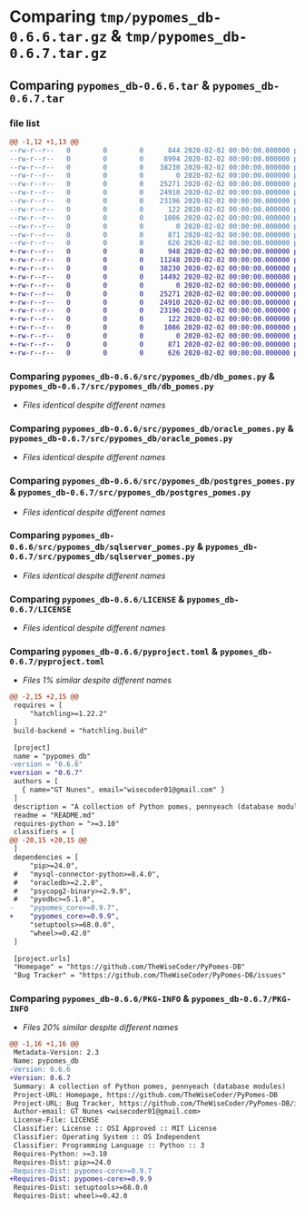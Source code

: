 # Comparing `tmp/pypomes_db-0.6.6.tar.gz` & `tmp/pypomes_db-0.6.7.tar.gz`

## Comparing `pypomes_db-0.6.6.tar` & `pypomes_db-0.6.7.tar`

### file list

```diff
@@ -1,12 +1,13 @@
--rw-r--r--   0        0        0      844 2020-02-02 00:00:00.000000 pypomes_db-0.6.6/src/pypomes_db/__init__.py
--rw-r--r--   0        0        0     8994 2020-02-02 00:00:00.000000 pypomes_db-0.6.6/src/pypomes_db/db_common.py
--rw-r--r--   0        0        0    38230 2020-02-02 00:00:00.000000 pypomes_db-0.6.6/src/pypomes_db/db_pomes.py
--rw-r--r--   0        0        0        0 2020-02-02 00:00:00.000000 pypomes_db-0.6.6/src/pypomes_db/mysql_pomes.py
--rw-r--r--   0        0        0    25271 2020-02-02 00:00:00.000000 pypomes_db-0.6.6/src/pypomes_db/oracle_pomes.py
--rw-r--r--   0        0        0    24910 2020-02-02 00:00:00.000000 pypomes_db-0.6.6/src/pypomes_db/postgres_pomes.py
--rw-r--r--   0        0        0    23196 2020-02-02 00:00:00.000000 pypomes_db-0.6.6/src/pypomes_db/sqlserver_pomes.py
--rw-r--r--   0        0        0      122 2020-02-02 00:00:00.000000 pypomes_db-0.6.6/.gitignore
--rw-r--r--   0        0        0     1086 2020-02-02 00:00:00.000000 pypomes_db-0.6.6/LICENSE
--rw-r--r--   0        0        0        0 2020-02-02 00:00:00.000000 pypomes_db-0.6.6/README.md
--rw-r--r--   0        0        0      871 2020-02-02 00:00:00.000000 pypomes_db-0.6.6/pyproject.toml
--rw-r--r--   0        0        0      626 2020-02-02 00:00:00.000000 pypomes_db-0.6.6/PKG-INFO
+-rw-r--r--   0        0        0      948 2020-02-02 00:00:00.000000 pypomes_db-0.6.7/src/pypomes_db/__init__.py
+-rw-r--r--   0        0        0    11248 2020-02-02 00:00:00.000000 pypomes_db-0.6.7/src/pypomes_db/db_common.py
+-rw-r--r--   0        0        0    38230 2020-02-02 00:00:00.000000 pypomes_db-0.6.7/src/pypomes_db/db_pomes.py
+-rw-r--r--   0        0        0    14492 2020-02-02 00:00:00.000000 pypomes_db-0.6.7/src/pypomes_db/migration_pomes.py
+-rw-r--r--   0        0        0        0 2020-02-02 00:00:00.000000 pypomes_db-0.6.7/src/pypomes_db/mysql_pomes.py
+-rw-r--r--   0        0        0    25271 2020-02-02 00:00:00.000000 pypomes_db-0.6.7/src/pypomes_db/oracle_pomes.py
+-rw-r--r--   0        0        0    24910 2020-02-02 00:00:00.000000 pypomes_db-0.6.7/src/pypomes_db/postgres_pomes.py
+-rw-r--r--   0        0        0    23196 2020-02-02 00:00:00.000000 pypomes_db-0.6.7/src/pypomes_db/sqlserver_pomes.py
+-rw-r--r--   0        0        0      122 2020-02-02 00:00:00.000000 pypomes_db-0.6.7/.gitignore
+-rw-r--r--   0        0        0     1086 2020-02-02 00:00:00.000000 pypomes_db-0.6.7/LICENSE
+-rw-r--r--   0        0        0        0 2020-02-02 00:00:00.000000 pypomes_db-0.6.7/README.md
+-rw-r--r--   0        0        0      871 2020-02-02 00:00:00.000000 pypomes_db-0.6.7/pyproject.toml
+-rw-r--r--   0        0        0      626 2020-02-02 00:00:00.000000 pypomes_db-0.6.7/PKG-INFO
```

### Comparing `pypomes_db-0.6.6/src/pypomes_db/db_pomes.py` & `pypomes_db-0.6.7/src/pypomes_db/db_pomes.py`

 * *Files identical despite different names*

### Comparing `pypomes_db-0.6.6/src/pypomes_db/oracle_pomes.py` & `pypomes_db-0.6.7/src/pypomes_db/oracle_pomes.py`

 * *Files identical despite different names*

### Comparing `pypomes_db-0.6.6/src/pypomes_db/postgres_pomes.py` & `pypomes_db-0.6.7/src/pypomes_db/postgres_pomes.py`

 * *Files identical despite different names*

### Comparing `pypomes_db-0.6.6/src/pypomes_db/sqlserver_pomes.py` & `pypomes_db-0.6.7/src/pypomes_db/sqlserver_pomes.py`

 * *Files identical despite different names*

### Comparing `pypomes_db-0.6.6/LICENSE` & `pypomes_db-0.6.7/LICENSE`

 * *Files identical despite different names*

### Comparing `pypomes_db-0.6.6/pyproject.toml` & `pypomes_db-0.6.7/pyproject.toml`

 * *Files 1% similar despite different names*

```diff
@@ -2,15 +2,15 @@
 requires = [
     "hatchling>=1.22.2"
 ]
 build-backend = "hatchling.build"
 
 [project]
 name = "pypomes_db"
-version = "0.6.6"
+version = "0.6.7"
 authors = [
   { name="GT Nunes", email="wisecoder01@gmail.com" }
 ]
 description = "A collection of Python pomes, pennyeach (database modules)"
 readme = "README.md"
 requires-python = ">=3.10"
 classifiers = [
@@ -20,15 +20,15 @@
 ]
 dependencies = [
     "pip>=24.0",
 #   "mysql-connector-python>=8.4.0",
 #   "oracledb>=2.2.0",
 #   "psycopg2-binary>=2.9.9",
 #   "pyodbc>=5.1.0",
-    "pypomes_core>=0.9.7",
+    "pypomes_core>=0.9.9",
     "setuptools>=68.0.0",
     "wheel>=0.42.0"
 ]
 
 [project.urls]
 "Homepage" = "https://github.com/TheWiseCoder/PyPomes-DB"
 "Bug Tracker" = "https://github.com/TheWiseCoder/PyPomes-DB/issues"
```

### Comparing `pypomes_db-0.6.6/PKG-INFO` & `pypomes_db-0.6.7/PKG-INFO`

 * *Files 20% similar despite different names*

```diff
@@ -1,16 +1,16 @@
 Metadata-Version: 2.3
 Name: pypomes_db
-Version: 0.6.6
+Version: 0.6.7
 Summary: A collection of Python pomes, pennyeach (database modules)
 Project-URL: Homepage, https://github.com/TheWiseCoder/PyPomes-DB
 Project-URL: Bug Tracker, https://github.com/TheWiseCoder/PyPomes-DB/issues
 Author-email: GT Nunes <wisecoder01@gmail.com>
 License-File: LICENSE
 Classifier: License :: OSI Approved :: MIT License
 Classifier: Operating System :: OS Independent
 Classifier: Programming Language :: Python :: 3
 Requires-Python: >=3.10
 Requires-Dist: pip>=24.0
-Requires-Dist: pypomes-core>=0.9.7
+Requires-Dist: pypomes-core>=0.9.9
 Requires-Dist: setuptools>=68.0.0
 Requires-Dist: wheel>=0.42.0
```

